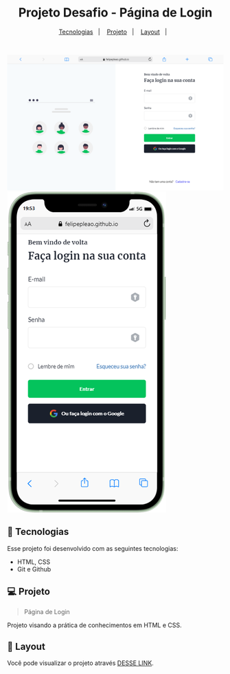   <h1 align="center"> Projeto Desafio - Página de Login</h1>

  <p align="center">
    <a href="#-tecnologias">Tecnologias</a>&nbsp;&nbsp;&nbsp;|&nbsp;&nbsp;&nbsp;
    <a href="#-projeto">Projeto</a>&nbsp;&nbsp;&nbsp;|&nbsp;&nbsp;&nbsp;
    <a href="#-layout">Layout</a>&nbsp;&nbsp;&nbsp;|&nbsp;&nbsp;&nbsp;
  </p>

  <br>
   
  ![preview](preview.png) ![preview](preview1.png)
 

## 🚀 Tecnologias

Esse projeto foi desenvolvido com as seguintes tecnologias:

- HTML, CSS
- Git e Github

## 💻 Projeto

> Página de Login

Projeto visando a prática de conhecimentos em HTML e CSS.

## 🔖 Layout

Você pode visualizar o projeto através [DESSE LINK](https://felipepleao.github.io/pratic-layouts/projeto01-Login/).
